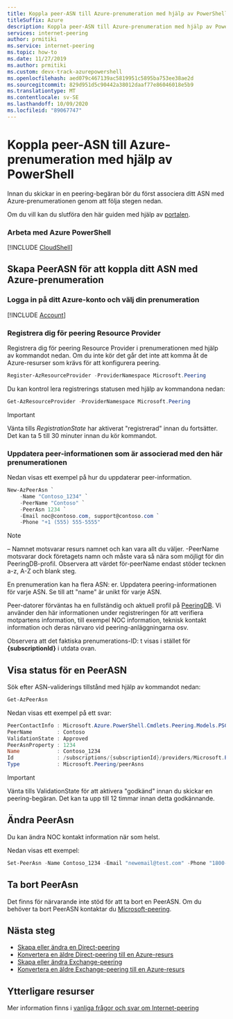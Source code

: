 ```yaml
---
title: Koppla peer-ASN till Azure-prenumeration med hjälp av PowerShell
titleSuffix: Azure
description: Koppla peer-ASN till Azure-prenumeration med hjälp av PowerShell
services: internet-peering
author: prmitiki
ms.service: internet-peering
ms.topic: how-to
ms.date: 11/27/2019
ms.author: prmitiki
ms.custom: devx-track-azurepowershell
ms.openlocfilehash: aed079c467139ac5819951c5895ba753ee38ae2d
ms.sourcegitcommit: 829d951d5c90442a38012daaf77e86046018e5b9
ms.translationtype: MT
ms.contentlocale: sv-SE
ms.lasthandoff: 10/09/2020
ms.locfileid: "89067747"
---
```

# <a name="associate-peer-asn-to-azure-subscription-using-powershell"></a>Koppla peer-ASN till Azure-prenumeration med hjälp av PowerShell

Innan du skickar in en peering-begäran bör du först associera ditt ASN med Azure-prenumerationen genom att följa stegen nedan.

Om du vill kan du slutföra den här guiden med hjälp av [portalen](howto-subscription-association-portal.md).

### <a name="working-with-azure-powershell"></a>Arbeta med Azure PowerShell
[!INCLUDE [CloudShell](./includes/cloudshell-powershell-about.md)]

## <a name="create-peerasn-to-associate-your-asn-with-azure-subscription"></a>Skapa PeerASN för att koppla ditt ASN med Azure-prenumeration

### <a name="sign-in-to-your-azure-account-and-select-your-subscription"></a>Logga in på ditt Azure-konto och välj din prenumeration
[!INCLUDE [Account](./includes/account-powershell.md)]

### <a name="register-for-peering-resource-provider"></a>Registrera dig för peering Resource Provider
Registrera dig för peering Resource Provider i prenumerationen med hjälp av kommandot nedan. Om du inte kör det går det inte att komma åt de Azure-resurser som krävs för att konfigurera peering.

```powershell
Register-AzResourceProvider -ProviderNamespace Microsoft.Peering
```

Du kan kontrol lera registrerings statusen med hjälp av kommandona nedan:
```powershell
Get-AzResourceProvider -ProviderNamespace Microsoft.Peering
```

> [!IMPORTANT]
> Vänta tills *RegistrationState* har aktiverat "registrerad" innan du fortsätter. Det kan ta 5 till 30 minuter innan du kör kommandot.

### <a name="update-the-peer-information-associated-with-this-subscription"></a>Uppdatera peer-informationen som är associerad med den här prenumerationen

Nedan visas ett exempel på hur du uppdaterar peer-information.

```powershell
New-AzPeerAsn `
    -Name "Contoso_1234" `
    -PeerName "Contoso" `
    -PeerAsn 1234 `
    -Email noc@contoso.com, support@contoso.com `
    -Phone "+1 (555) 555-5555"
```

> [!NOTE]
> – Namnet motsvarar resurs namnet och kan vara allt du väljer. -PeerName motsvarar dock företagets namn och måste vara så nära som möjligt för din PeeringDB-profil. Observera att värdet för-peerName endast stöder tecknen a-z, A-Z och blank steg.

En prenumeration kan ha flera ASN: er. Uppdatera peering-informationen för varje ASN. Se till att "name" är unikt för varje ASN.

Peer-datorer förväntas ha en fullständig och aktuell profil på [PeeringDB](https://www.peeringdb.com). Vi använder den här informationen under registreringen för att verifiera motpartens information, till exempel NOC information, teknisk kontakt information och deras närvaro vid peering-anläggningarna osv.

Observera att det faktiska prenumerations-ID: t visas i stället för **{subscriptionId}** i utdata ovan.

## <a name="view-status-of-a-peerasn"></a>Visa status för en PeerASN

Sök efter ASN-validerings tillstånd med hjälp av kommandot nedan:

```powershell
Get-AzPeerAsn
```

Nedan visas ett exempel på ett svar:
```powershell
PeerContactInfo : Microsoft.Azure.PowerShell.Cmdlets.Peering.Models.PSContactInfo
PeerName        : Contoso
ValidationState : Approved
PeerAsnProperty : 1234
Name            : Contoso_1234
Id              : /subscriptions/{subscriptionId}/providers/Microsoft.Peering/peerAsns/Contoso_1234
Type            : Microsoft.Peering/peerAsns
```

> [!IMPORTANT]
> Vänta tills ValidationState för att aktivera "godkänd" innan du skickar en peering-begäran. Det kan ta upp till 12 timmar innan detta godkännande.

## <a name="modify-peerasn"></a>Ändra PeerAsn
Du kan ändra NOC kontakt information när som helst.

Nedan visas ett exempel:

```powershell
Set-PeerAsn -Name Contoso_1234 -Email "newemail@test.com" -Phone "1800-000-0000"
```

## <a name="delete-peerasn"></a>Ta bort PeerAsn
Det finns för närvarande inte stöd för att ta bort en PeerASN. Om du behöver ta bort PeerASN kontaktar du [Microsoft-peering](mailto:peering@microsoft.com).

## <a name="next-steps"></a>Nästa steg

* [Skapa eller ändra en Direct-peering](howto-direct-powershell.md)
* [Konvertera en äldre Direct-peering till en Azure-resurs](howto-legacy-direct-powershell.md)
* [Skapa eller ändra Exchange-peering](howto-exchange-powershell.md)
* [Konvertera en äldre Exchange-peering till en Azure-resurs](howto-legacy-exchange-powershell.md)

## <a name="additional-resources"></a>Ytterligare resurser

Mer information finns i [vanliga frågor och svar om Internet-peering](faqs.md)
